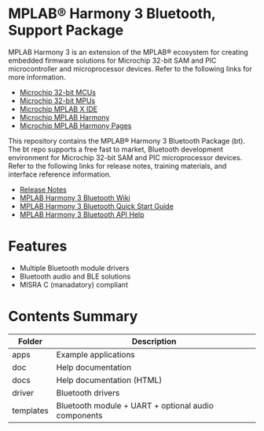 # MPLAB® Harmony 3 Bluetooth, Support Package

MPLAB Harmony 3 is an extension of the MPLAB® ecosystem for creating
embedded firmware solutions for Microchip 32-bit SAM and PIC microcontroller
and microprocessor devices.  Refer to the following links for more information.

 - [Microchip 32-bit MCUs](https://www.microchip.com/design-centers/32-bit)
 - [Microchip 32-bit MPUs](https://www.microchip.com/design-centers/32-bit-mpus)
 - [Microchip MPLAB X IDE](https://www.microchip.com/mplab/mplab-x-ide)
 - [Microchip MPLAB Harmony](https://www.microchip.com/mplab/mplab-harmony)
 - [Microchip MPLAB Harmony Pages](https://microchip-mplab-harmony.github.io/)

This repository contains the MPLAB® Harmony 3 Bluetooth Package (bt).  The
bt repo supports a free fast to market, Bluetooth development environment for Microchip 32-bit SAM and PIC microprocessor devices.  Refer to
the following links for release notes, training materials, and interface
reference information.

 - [Release Notes](./release_notes.md)
 - [MPLAB Harmony 3 Bluetooth Wiki](https://github.com/Microchip-MPLAB-Harmony/bt/wiki)
 - [MPLAB Harmony 3 Bluetooth Quick Start Guide](https://github.com/Microchip-MPLAB-Harmony/bt/wiki/quick_start)
 - [MPLAB Harmony 3 Bluetooth API Help](https://microchip-mplab-harmony.github.io/bt)

# Features

 - Multiple Bluetooth module drivers
 - Bluetooth audio and BLE solutions
 - MISRA C (manadatory) compliant

# Contents Summary

| Folder | Description |
| --- | --- |
| apps | Example applications |
| doc | Help documentation |
| docs | Help documentation (HTML) |
| driver | Bluetooth drivers |
| templates | Bluetooth module + UART + optional audio components |


